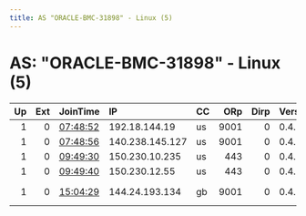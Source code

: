 ```yaml
---
title: AS "ORACLE-BMC-31898" - Linux (5)
---
```


# AS: "ORACLE-BMC-31898" - Linux (5)

|   Up |   Ext | JoinTime                                                                                              | IP              | CC   |   ORp |   Dirp | Version   | Contact                     | Nickname   |   eFamMembers |
|-----:|------:|:------------------------------------------------------------------------------------------------------|:----------------|:-----|------:|-------:|:----------|:----------------------------|:-----------|--------------:|
|    1 |     0 | [07:48:52](https://nusenu.github.io/OrNetStats/w/relay/15AE3D6B51AF9973607ECCD9C9DD50C0EA93F606.html) | 192.18.144.19   | us   |  9001 |      0 | 0.4.7.10  | None                        | tendies2   |             2 |
|    1 |     0 | [07:48:56](https://nusenu.github.io/OrNetStats/w/relay/9F7A69E381CA06322EB44F81DE7928BF7BDD60C0.html) | 140.238.145.127 | us   |  9001 |      0 | 0.4.7.10  | None                        | tendies1   |             2 |
|    1 |     0 | [09:49:30](https://nusenu.github.io/OrNetStats/w/relay/8D2A2C251CE39DC210F15502AFD4FF6D20B67347.html) | 150.230.10.235  | us   |   443 |      0 | 0.4.7.8   | rossco@whyza.net            | whyza6     |             4 |
|    1 |     0 | [09:49:40](https://nusenu.github.io/OrNetStats/w/relay/840041D4F7A69DC167BC3156971DB22E90158B81.html) | 150.230.12.55   | us   |   443 |      0 | 0.4.7.8   | rossco@whyza.net            | whyza5     |             4 |
|    1 |     0 | [15:04:29](https://nusenu.github.io/OrNetStats/w/relay/94A9CFBACBBBF4B8D04631D3B653F1FFE0467183.html) | 144.24.193.134  | gb   |  9001 |      0 | 0.4.7.10  | Random Person &lt;nobody AT | darkdenuts |             1 |

